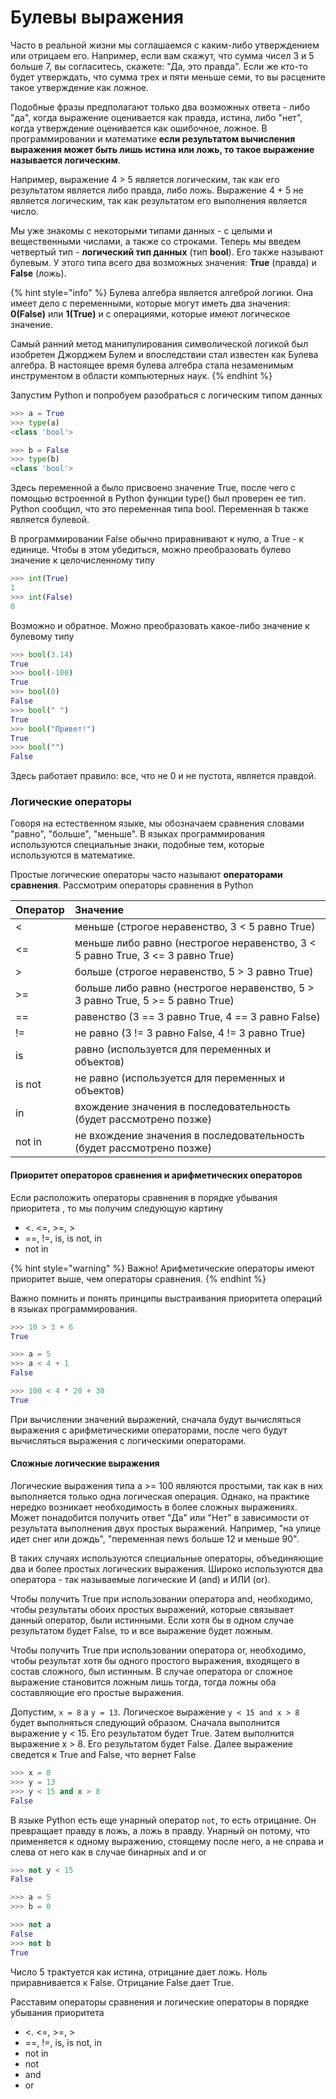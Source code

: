 # Булевы выражения

Часто в реальной жизни мы соглашаемся с каким-либо утверждением или отрицаем его. Например, если вам скажут, что сумма чисел 3 и 5 больше 7, вы согласитесь, скажете: "Да, это правда". Если же кто-то будет утверждать, что сумма трех и пяти меньше семи, то вы расцените такое утверждение как ложное.

Подобные фразы предполагают только два возможных ответа - либо "да", когда выражение оценивается как правда, истина, либо "нет", когда утверждение оценивается как ошибочное, ложное. В программировании и математике **если результатом вычисления выражения может быть лишь истина или ложь, то такое выражение называется логическим**.

Например, выражение 4 &gt; 5 является логическим, так как его результатом является либо правда, либо ложь. Выражение 4 + 5 не является логическим, так как результатом его выполнения является число.

Мы уже знакомы с некоторыми типами данных - с целыми и вещественными числами, а также со строками. Теперь мы введем четвертый тип - **логический тип данных** \(тип **bool**\). Его также называют булевым. У этого типа всего два возможных значения: **True** \(правда\) и **False** \(ложь\).

{% hint style="info" %}
Булева алгебра является алгеброй логики. Она имеет дело с переменными, которые могут иметь два значения: **0\(False\)** или **1\(True\)** и с операциями, которые имеют логическое значение.

Самый ранний метод манипулирования символической логикой был изобретен Джорджем Булем и впоследствии стал известен как Булева алгебра. В настоящее время булева алгебра стала незаменимым инструментом в области компьютерных наук.
{% endhint %}

Запустим Python и попробуем разобраться с логическим типом данных

```python
>>> a = True
>>> type(a)
<class 'bool'>

>>> b = False
>>> type(b)
<class 'bool'>
```

Здесь переменной a было присвоено значение True, после чего с помощью встроенной в Python функции type\(\) был проверен ее тип. Python сообщил, что это переменная типа bool. Переменная b также является булевой.

В программировании False обычно приравнивают к нулю, а True - к единице. Чтобы в этом убедиться, можно преобразовать булево значение к целочисленному типу

```python
>>> int(True)
1
>>> int(False)
0
```

Возможно и обратное. Можно преобразовать какое-либо значение к булевому типу

```python
>>> bool(3.14)
True
>>> bool(-100)
True
>>> bool(0)
False
>>> bool(" ")
True
>>> bool("Привет!")
True
>>> bool("")
False
```

Здесь работает правило: все, что не 0 и не пустота, является правдой.

### Логические операторы

Говоря на естественном языке, мы обозначаем сравнения словами "равно", "больше", "меньше". В языках программирования используются специальные знаки, подобные тем, которые используются в математике. 

Простые логические операторы часто называют **операторами сравнения**. Рассмотрим операторы сравнения в Python

| Оператор | Значение |
| :--- | :--- |
| &lt; | меньше \(строгое неравенство, 3 &lt; 5 равно True\) |
| &lt;= | меньше либо равно \(нестрогое неравенство, 3 &lt; 5 равно True, 3 &lt;= 3 равно True\)  |
| &gt; | больше \(строгое неравенство, 5 &gt; 3 равно True\) |
| &gt;= | больше либо равно \(нестрогое неравенство, 5 &gt; 3 равно True, 5 &gt;= 5 равно True\) |
| == | равенство \(3 == 3 равно True, 4 == 3 равно False\) |
| != | не равно \(3 != 3 равно False, 4 != 3 равно True\) |
| is | равно \(используется для переменных и объектов\) |
| is not | не равно \(используется для переменных и объектов\) |
| in | вхождение значения в последовательность \(будет рассмотрено позже\) |
| not in | не вхождение значения в последовательность \(будет рассмотрено позже\) |

#### Приоритет операторов сравнения и арифметических операторов

Если расположить операторы сравнения в порядке убывания приоритета , то мы получим следующую картину

* &lt;. &lt;=, &gt;=, &gt;
* ==, !=, is, is not, in
* not in

{% hint style="warning" %}
Важно! Арифметические операторы имеют приоритет выше, чем операторы сравнения.
{% endhint %}

Важно помнить и понять принципы выстраивания приоритета операций в языках программирования.

```python
>>> 10 > 3 + 6
True

>>> a = 5
>>> a < 4 + 1
False

>>> 100 < 4 * 20 + 30
True
```

При вычислении значений выражений, сначала будут вычисляться выражения с арифметическими операторами, после чего будут вычисляться выражения с логическими операторами.

#### Сложные логические выражения

Логические выражения типа a &gt;= 100 являются простыми, так как в них выполняется только одна логическая операция. Однако, на практике нередко возникает необходимость в более сложных выражениях. Может понадобится получить ответ "Да" или "Нет" в зависимости от результата выполнения двух простых выражений. Например, "на улице идет снег или дождь", "переменная news больше 12 и меньше 90".

В таких случаях используются специальные операторы, объединяющие два и более простых логических выражения. Широко используются два оператора - так называемые логические И \(and\) и ИЛИ \(or\).

Чтобы получить True при использовании оператора and, необходимо, чтобы результаты обоих простых выражений, которые связывает данный оператор, были истинными. Если хотя бы в одном случае результатом будет False, то и все выражение будет ложным.

Чтобы получить True при использовании оператора or, необходимо, чтобы результат хотя бы одного простого выражения, входящего в состав сложного, был истинным. В случае оператора or сложное выражение становится ложным лишь тогда, тогда ложны оба составляющие его простые выражения.

Допустим, `x = 8` а `y = 13`. Логическое выражение `y < 15 and x > 8` будет выполняться следующий образом. Сначала выполнится выражение y &lt; 15. Его результатом будет True. Затем выполнится выражение x &gt; 8. Его результатом будет False. Далее выражение сведется к True and False, что вернет False

```python
>>> x = 8
>>> y = 13
>>> y < 15 and x > 8
False
```

В языке Python есть еще унарный оператор `not`, то есть отрицание. Он превращает правду в ложь, а ложь в правду. Унарный он потому, что применяется к одному выражению, стоящему после него, а не справа и слева от него как в случае бинарных and и or

```python
>>> not y < 15
False

>>> a = 5
>>> b = 0

>>> not a
False
>>> not b
True
```

Число 5 трактуется как истина, отрицание дает ложь. Ноль приравнивается к False. Отрицание False дает True.

Расставим операторы сравнения и логические операторы в порядке убывания приоритета

* &lt;. &lt;=, &gt;=, &gt;
* ==, !=, is, is not, in
* not in
* not
* and
* or





